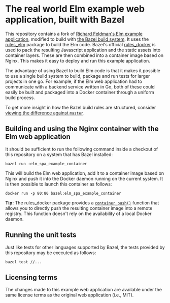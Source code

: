 # The real world Elm example web application, built with Bazel

This repository contains a fork of
[Richard Feldman's Elm example application](https://github.com/rtfeldman/elm-spa-example),
modified to build with [the Bazel build system](https://bazel.build/).
It uses the [rules\_elm](https://github.com/EdSchouten/rules_elm)
package to build the Elm code. Bazel's official
[rules\_docker](https://github.com/bazelbuild/rules_docker) is used to
pack the resulting Javascript application and the static assets into
container layers. These are then combined into a container image based
on Nginx. This makes it easy to deploy and run this example application.

The advantage of using Bazel to build Elm code is that it makes it
possible to use a single build system to build, package and run tests
for larger projects in one go. For example, if the Elm web application
had to communicate with a backend service written in Go, both of these
could easily be built and packaged into a Docker container through a
uniform build process.

To get more insight in how the Bazel build rules are structured,
consider [viewing the difference against `master`](https://github.com/EdSchouten/bazel-elm-spa-example/compare/master...EdSchouten:bazel).

## Building and using the Nginx container with the Elm web application

It should be sufficient to run the following command inside a checkout
of this repository on a system that has Bazel installed:

    bazel run :elm_spa_example_container

This will build the Elm web application, add it to a container image
based on Nginx and push it into the Docker daemon running on the current
system. It is then possible to launch this container as follows:

    docker run -p 80:80 bazel:elm_spa_example_container

**Tip:** The rules\_docker package provides a
[`container_push()`](https://github.com/bazelbuild/rules_docker#container_push)
function that allows you to directly push the resulting container image
into a remote registry. This function doesn't rely on the availability
of a local Docker daemon.

## Running the unit tests

Just like tests for other languages supported by Bazel, the tests
provided by this repository may be executed as follows:

    bazel test //...

## Licensing terms

The changes made to this example web application are available under the
same license terms as the original web application (i.e., MIT).
